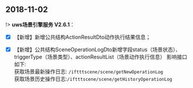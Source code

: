 ##  2018-11-02

!> **uws场景引擎服务 V2.6.1**：  
 
- [x]  【新增】新增公共结构ActionResultDto动作执行结果信息；
- [x]  【新增】公共结构SceneOperationLogDto新增字段status（场景状态）、triggerType（场景类型）、actionResultList（场景动作执行信息）
影响接口如下:</br>获取场景最新操作日志: `/iftttscene/scene/getNewOperationLog`</br>获取场景历史操作日志:`/iftttscene/scene/getHistoryOperationLog`


